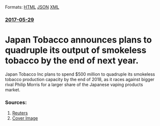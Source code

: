 
Formats: [HTML](/news/2017/05/29/japan-tobacco-announces-plans-to-quadruple-its-output-of-smokeless-tobacco-by-the-end-of-next-year.html)  [JSON](/news/2017/05/29/japan-tobacco-announces-plans-to-quadruple-its-output-of-smokeless-tobacco-by-the-end-of-next-year.json)  [XML](/news/2017/05/29/japan-tobacco-announces-plans-to-quadruple-its-output-of-smokeless-tobacco-by-the-end-of-next-year.xml)  

### [2017-05-29](/news/2017/05/29/index.md)

# Japan Tobacco announces plans to quadruple its output of smokeless tobacco by the end of next year. 

Japan Tobacco Inc plans to spend $500 million to quadruple its smokeless tobacco production capacity by the end of 2018, as it races against bigger rival Philip Morris for a larger share of the Japanese vaping products market.


### Sources:

1. [Reuters](https://www.reuters.com/article/us-japan-tobacco-strategy-idUSKBN18P12F)
1. [Cover Image](https://s4.reutersmedia.net/resources/r/?m=02&d=20170529&t=2&i=1186665958&w=1200&r=LYNXMPED4S0JS)
